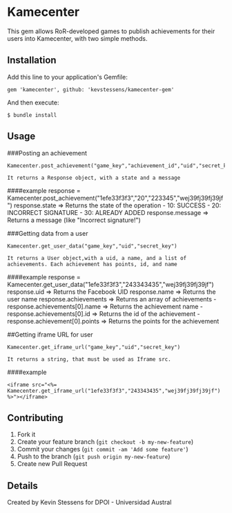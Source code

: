 # Kamecenter

This gem allows RoR-developed games to publish achievements for their users into Kamecenter, with two simple methods.


## Installation

Add this line to your application's Gemfile:

	gem 'kamecenter', github: 'kevstessens/kamecenter-gem'

And then execute:

    $ bundle install

## Usage

###Posting an achievement

	Kamecenter.post_achievement("game_key","achievement_id","uid","secret_key")

	It returns a Response object, with a state and a message

####example
    response = Kamecenter.post_achievement("1efe33f3f3","20","223345","wej39fj39fj39jf")
    response.state => Returns the state of the operation
        - 10: SUCCESS
        - 20: INCORRECT SIGNATURE
        - 30: ALREADY ADDED
    response.message => Returns a message (like "Incorrect signature!")

###Getting data from a user

	Kamecenter.get_user_data("game_key","uid","secret_key")

	It returns a User object,with a uid, a name, and a list of achievements. Each achievement has points, id, and name

####example
    response = Kamecenter.get_user_data("1efe33f3f3","243343435","wej39fj39fj39jf")
    response.uid => Returns the Facebook UID
    response.name => Returns the user name
    response.achievements => Returns an array of achievements
       - response.achievements[0].name => Returns the achievement name
       - response.achievements[0].id => Returns the id of the achievement
       - response.achievement[0].points => Returns the points for the achievement


##Getting iframe URL for user

	Kamecenter.get_iframe_url("game_key","uid","secret_key")

	It returns a string, that must be used as Iframe src.

####example

    <iframe src="<%= Kamecenter.get_iframe_url("1efe33f3f3","243343435","wej39fj39fj39jf") %>"></iframe>

## Contributing

1. Fork it
2. Create your feature branch (`git checkout -b my-new-feature`)
3. Commit your changes (`git commit -am 'Add some feature'`)
4. Push to the branch (`git push origin my-new-feature`)
5. Create new Pull Request

## Details

Created by Kevin Stessens for DPOI - Universidad Austral